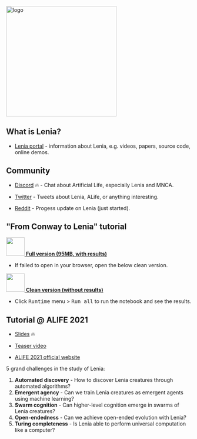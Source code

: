 <img src="https://chakazul.github.io/OSLenia-logo2.png" alt="logo" height="300"/>

## What is Lenia?

- [Lenia portal](https://chakazul.github.io/lenia.html) - information about Lenia, e.g. videos, papers, source code, online demos.

## Community

- [Discord](https://discord.gg/XxsCW45cNc) 🔥 - Chat about Artificial Life, especially Lenia and MNCA.
 
- [Twitter](https://twitter.com/BertChakovsky) - Tweets about Lenia, ALife, or anything interesting.

-  [Reddit](https://www.reddit.com/r/Lenia) - Progess update on Lenia (just started).

## "From Conway to Lenia" tutorial 

[<img height="50px" src="https://colab.research.google.com/img/colab_favicon_256px.png"> <b>Full version (95MB, with results)</b>](https://colab.research.google.com/github/OpenLenia/Lenia-Tutorial/blob/main/Tutorial_From_Conway_to_Lenia.ipynb)

- If failed to open in your browser, open the below clean version.

[<img height="50px" src="https://colab.research.google.com/img/colab_favicon_256px.png"> <b>Clean version (without results)</b>](https://colab.research.google.com/github/OpenLenia/Lenia-Tutorial/blob/main/Tutorial_From_Conway_to_Lenia_(w_o_results).ipynb)

- Click <kbd>Runtime</kbd> menu > <kbd>Run all</kbd> to run the notebook and see the results.

## Tutorial @ ALIFE 2021

- [Slides](https://docs.google.com/presentation/d/1TXVtoPr9NCjZIB2PuAIn2ewCDCEn8R8z4M3JpP3Eg6I/edit?usp=sharing) 🔥

- [Teaser video](https://www.youtube.com/watch?v=VqdOiDVlUyM&list=PLdq5pX0lUTK22utoqWs9ic335jVmTOcOB)

- [ALIFE 2021 official website](https://www.robot100.cz/alife2021)

5 grand challenges in the study of Lenia:
1. **Automated discovery** - How to discover Lenia creatures through automated algorithms?
2. **Emergent agency** - Can we train Lenia creatures as emergent agents using machine learning?
3. **Swarm cognition** - Can higher-level cognition emerge in swarms of Lenia creatures?
4. **Open-endedness** - Can we achieve open-ended evolution with Lenia?
5. **Turing completeness** - Is Lenia able to perform universal computation like a computer?
